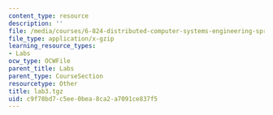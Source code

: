 ```yaml
---
content_type: resource
description: ''
file: /media/courses/6-824-distributed-computer-systems-engineering-spring-2006/c9f78bd7c5ee0bea8ca2a7091ce837f5_lab3.tgz
file_type: application/x-gzip
learning_resource_types:
- Labs
ocw_type: OCWFile
parent_title: Labs
parent_type: CourseSection
resourcetype: Other
title: lab3.tgz
uid: c9f78bd7-c5ee-0bea-8ca2-a7091ce837f5
---
```


